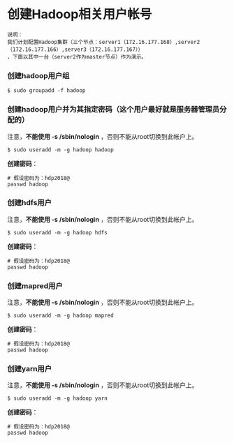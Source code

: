 创建Hadoop相关用户帐号
=================================================================================
```
说明：
我们计划配置Hadoop集群（三个节点：server1（172.16.177.168）,server2（172.16.177.166）,server3（172.16.177.167））
，下面以其中一台（server2作为master节点）作为演示。
```

### 创建hadoop用户组
```shell
$ sudo groupadd -f hadoop
```

### 创建hadoop用户并为其指定密码（这个用户最好就是服务器管理员分配的）
注意，**不能使用 -s /sbin/nologin** ，否则不能从root切换到此帐户上。
```shell
$ sudo useradd -m -g hadoop hadoop
```
**创建密码**：
```shell
# 假设密码为：hdp2018@
passwd hadoop
```

### 创建hdfs用户
注意，**不能使用 -s /sbin/nologin** ，否则不能从root切换到此帐户上。
```shell
$ sudo useradd -m -g hadoop hdfs
```
**创建密码**：
```shell
# 假设密码为：hdp2018@
passwd hadoop
```

### 创建mapred用户
注意，**不能使用 -s /sbin/nologin** ，否则不能从root切换到此帐户上。
```shell
$ sudo useradd -m -g hadoop mapred
```
**创建密码**：
```shell
# 假设密码为：hdp2018@
passwd hadoop
```

### 创建yarn用户
注意，**不能使用 -s /sbin/nologin** ，否则不能从root切换到此帐户上。
```shell
$ sudo useradd -m -g hadoop yarn
```
**创建密码**：
```shell
# 假设密码为：hdp2018@
passwd hadoop
```
